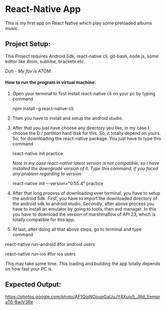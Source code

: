# React-Native App
This is my first app on React Native which play some preloaded albums music.

## Project Setup:
This Project requires Android Sdk, react-native cli, git-bash, node.js, some editor like Atom, sublime, brackets etc.

*Duh - My fav is ATOM.*

#### How to run the program in virtual machine:
1. Open your terminal to first install react-native cli on your pc by typing command

    npm install -g react-native-cli

2. Then you have to install and setup the android studio.
3. After that you just have choose any directory you like, in my case I choose the D:/ partition hard disk for this. So, it totally depend on yours. So, for downloading
the react-native package. You just have to type this command

    react-native init practice
 
     *Note in my case react-native latest version is not compatible, so I have installed
      the downgrade version of it. Type this command, if you faced any problem regarding
      to version*

    react-native init --version="0.55.4" practice

4. After that long process of downloading over terminal, you have to setup the android Sdk.
First, you have to import the downloaded directory of the android sdk to android studio,
Secondly, after above process you have to install an emulator by going to tools, then avd
manager. In this you have to download the version of marshmallow of API 23, which is
totally compatible for this app.
5. At last, after doing all that above steps, go to terminal and type command

react-native run-android                #for android users

react-native run-ios                    #for ios users

This may take some time. This loading and building the app totally depends on how fast
your PC is.

## Expected Output:

https://photos.google.com/photo/AF1QipNGoupGaUuJY4Xuiu5_JRd_EempraT6-8wjV3Re
